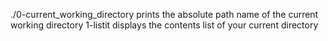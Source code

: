 ./0-current_working_directory prints the absolute path name of the current working directory
1-listit displays the contents list of your current directory
